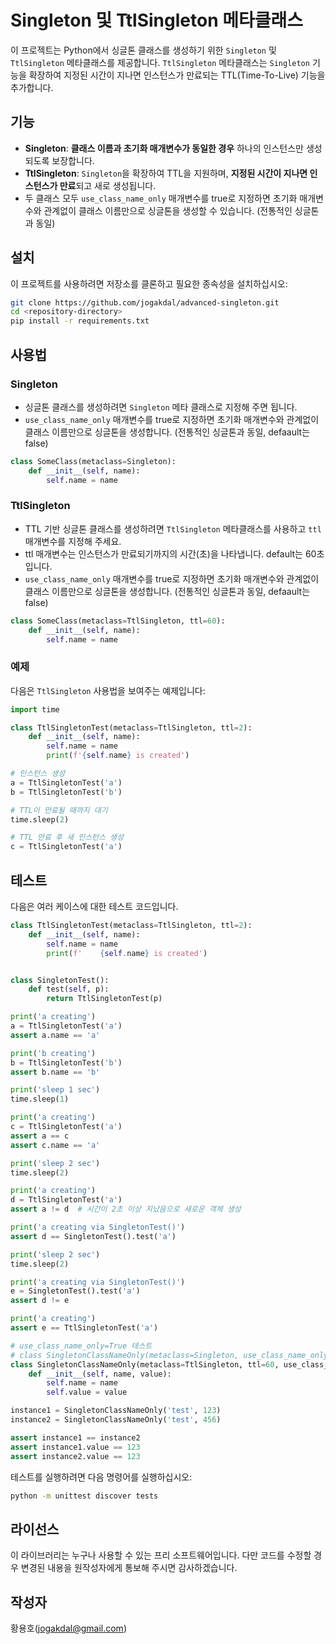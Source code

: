 
# Singleton 및 TtlSingleton 메타클래스

이 프로젝트는 Python에서 싱글톤 클래스를 생성하기 위한 `Singleton` 및 `TtlSingleton` 메타클래스를 제공합니다. `TtlSingleton` 메타클래스는 `Singleton` 기능을 확장하여 지정된 시간이 지나면 인스턴스가 만료되는 TTL(Time-To-Live) 기능을 추가합니다.

## 기능

- **Singleton**: <b>클래스 이름과 초기화 매개변수가 동일한 경우</b> 하나의 인스턴스만 생성되도록 보장합니다.
- **TtlSingleton**: `Singleton`을 확장하여 TTL을 지원하며, <b>지정된 시간이 지나면 인스턴스가 만료</b>되고 새로 생성됩니다.
- 두 클래스 모두 `use_class_name_only` 매개변수를 true로 지정하면 초기화 매개변수와 관계없이 클래스 이름만으로 싱글톤을 생성할 수 있습니다. (전통적인 싱글톤과 동일)
## 설치

이 프로젝트를 사용하려면 저장소를 클론하고 필요한 종속성을 설치하십시오:

```sh
git clone https://github.com/jogakdal/advanced-singleton.git
cd <repository-directory>
pip install -r requirements.txt
```

## 사용법

### Singleton
- 싱글톤 클래스를 생성하려면 `Singleton` 메타 클래스로 지정해 주면 됩니다.
- `use_class_name_only` 매개변수를 true로 지정하면 초기화 매개변수와 관계없이 클래스 이름만으로 싱글톤을 생성합니다. (전통적인 싱글톤과 동일, defaault는 false)
```python
class SomeClass(metaclass=Singleton):
    def __init__(self, name):
        self.name = name
```

### TtlSingleton
- TTL 기반 싱글톤 클래스를 생성하려면 `TtlSingleton` 메타클래스를 사용하고 `ttl` 매개변수를 지정해 주세요.
- ttl 매개변수는 인스턴스가 만료되기까지의 시간(초)을 나타냅니다. default는 60초입니다.
- `use_class_name_only` 매개변수를 true로 지정하면 초기화 매개변수와 관계없이 클래스 이름만으로 싱글톤을 생성합니다. (전통적인 싱글톤과 동일, defaault는 false)
```python
class SomeClass(metaclass=TtlSingleton, ttl=60):
    def __init__(self, name):
        self.name = name
```

### 예제

다음은 `TtlSingleton` 사용법을 보여주는 예제입니다:

```python
import time

class TtlSingletonTest(metaclass=TtlSingleton, ttl=2):
    def __init__(self, name):
        self.name = name
        print(f'{self.name} is created')

# 인스턴스 생성
a = TtlSingletonTest('a')
b = TtlSingletonTest('b')

# TTL이 만료될 때까지 대기
time.sleep(2)

# TTL 만료 후 새 인스턴스 생성
c = TtlSingletonTest('a')
```

## 테스트
다음은 여러 케이스에 대한 테스트 코드입니다.
    
```python
class TtlSingletonTest(metaclass=TtlSingleton, ttl=2):
    def __init__(self, name):
        self.name = name
        print(f'    {self.name} is created')


class SingletonTest():
    def test(self, p):
        return TtlSingletonTest(p)

print('a creating')
a = TtlSingletonTest('a')
assert a.name == 'a'

print('b creating')
b = TtlSingletonTest('b')
assert b.name == 'b'

print('sleep 1 sec')
time.sleep(1)

print('a creating')
c = TtlSingletonTest('a')
assert a == c
assert c.name == 'a'

print('sleep 2 sec')
time.sleep(2)

print('a creating')
d = TtlSingletonTest('a')
assert a != d  # 시간이 2초 이상 지났음으로 새로운 객체 생성

print('a creating via SingletonTest()')
assert d == SingletonTest().test('a')

print('sleep 2 sec')
time.sleep(2)

print('a creating via SingletonTest()')
e = SingletonTest().test('a')
assert d != e

print('a creating')
assert e == TtlSingletonTest('a')

# use_class_name_only=True 테스트
# class SingletonClassNameOnly(metaclass=Singleton, use_class_name_only=True):
class SingletonClassNameOnly(metaclass=TtlSingleton, ttl=60, use_class_name_only=True):
    def __init__(self, name, value):
        self.name = name
        self.value = value

instance1 = SingletonClassNameOnly('test', 123)
instance2 = SingletonClassNameOnly('test', 456)

assert instance1 == instance2
assert instance1.value == 123
assert instance2.value == 123
```
테스트를 실행하려면 다음 명령어를 실행하십시오:

```sh
python -m unittest discover tests
```

## 라이선스
이 라이브러리는 누구나 사용할 수 있는 프리 소프트웨어입니다. 다만 코드를 수정할 경우 변경된 내용을 원작성자에게 통보해 주시면 감사하겠습니다.

## 작성자
황용호(jogakdal@gmail.com)
```
